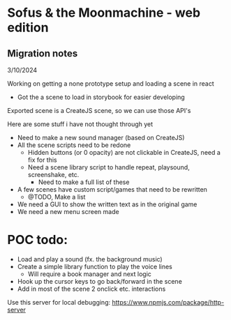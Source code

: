 # Sofus & the Moonmachine - web edition

## Migration notes

3/10/2024

Working on getting a none prototype setup and loading a scene in react

 - Got the a scene to load in storybook for easier developing

Exported scene is a CreateJS scene, so we can use those API's

Here are some stuff i have not thought through yet

 * Need to make a new sound manager (based on CreateJS)
 * All the scene scripts need to be redone
	* Hidden buttons (or 0 opacity) are not clickable in CreateJS, need a fix for this
	* Need a scene library script to handle repeat, playsound, screenshake, etc.
		* Need to make a full list of these
 * A few scenes have custom script/games that need to be rewritten
	* @TODO, Make a list
 * We need a GUI to show the written text as in the original game
 * We need a new menu screen made


# POC todo:

 * Load and play a sound (fx. the background music)
 * Create a simple library function to play the voice lines
    * Will require a book manager and next logic
 * Hook up the cursor keys to go back/forward in the scene
 * Add in most of the scene 2 onclick etc. interactions


Use this server for local debugging:
https://www.npmjs.com/package/http-server
